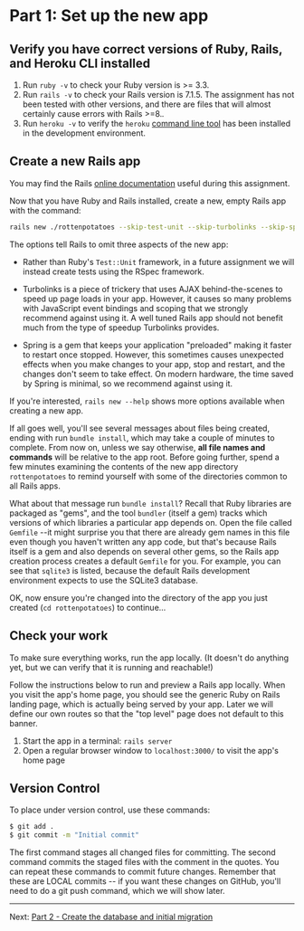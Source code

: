 # Part 1: Set up the new app

## Verify you have correct versions of Ruby, Rails, and Heroku CLI installed


1. Run `ruby -v` to check your Ruby version is >= 3.3.
2. Run `rails -v` to check your Rails version is 7.1.5. The assignment has not been tested with other versions, and there are files that will almost certainly cause errors with Rails >=8.*.*
5. Run `heroku -v` to verify the `heroku` [command line tool](https://devcenter.heroku.com/articles/heroku-cli) has been installed in the development environment.

## Create a new Rails app

You may find the Rails [online documentation](https://api.rubyonrails.org/) useful during this assignment.

Now that you have Ruby and Rails installed, create a new, empty Rails app with the command:

```sh
rails new ./rottenpotatoes --skip-test-unit --skip-turbolinks --skip-spring
```

The options tell Rails to omit three aspects of the new app:

* Rather than Ruby's `Test::Unit` framework, in a future assignment we will instead create tests using the RSpec framework.

* Turbolinks is a piece of trickery that uses AJAX behind-the-scenes to speed up page loads in your app.  However, it causes so many problems with JavaScript event bindings and scoping that we strongly recommend against using it.  A well tuned Rails app should not benefit much from the type of speedup Turbolinks provides.

* Spring is a gem that keeps your application "preloaded" making it faster to restart once stopped.  However, this sometimes causes unexpected effects when you make changes to your app, stop and restart, and the changes don't seem to take effect.  On modern hardware, the time saved by Spring is minimal, so we recommend against using it.

If you're interested, `rails new --help` shows more options available when creating a new app.


If all goes well, you'll see several messages about files being created, ending with run `bundle install`, which may take a couple of minutes to complete.  From now on, unless we say otherwise, **all file names and commands** will be relative to the app root.  Before going further, spend a few minutes examining the contents of the new app directory `rottenpotatoes` to remind yourself with some of the directories common to all Rails apps.

What about that message run `bundle install`?
Recall that Ruby libraries are packaged as "gems", and the tool `bundler` (itself a gem) tracks which versions of which libraries a particular app depends on. Open the file called `Gemfile` --it might surprise you that there are  already gem names in this file even though you haven't written any app code, but that's because Rails itself is a gem and also depends on several other gems, so the Rails app creation process creates a  default `Gemfile` for you.  For example,  you can see that `sqlite3` is listed, because the default Rails development environment expects to use the SQLite3 database.

OK, now ensure you're changed into the directory of the app you just created (`cd rottenpotatoes`) to continue...

## Check your work

To make sure everything works, run the app locally.  (It doesn't do anything yet, but we can verify that it is running and reachable!)

Follow the instructions below to run and preview a Rails app locally. When you visit the app's home page, you should see the generic Ruby on Rails landing page, which is actually being served by your app.  Later we will define our own routes so that the "top level" page does not default to this banner.

1. Start the app in a terminal: `rails server`  
2. Open a regular browser window to `localhost:3000/` to visit the app's home page 

Version Control
----------------
To place under version control, use these commands:

```sh
$ git add .
$ git commit -m "Initial commit"
```

The first command stages all changed files for committing. The second command commits the staged files with the comment in the quotes. You can repeat these commands to commit future changes. Remember that these are LOCAL commits -- if you want these changes on GitHub, you'll need to do a git push command, which we will show later.

-----

Next: [Part 2 - Create the database and initial migration](part-2--create-the-database-and-initial-migration.md)